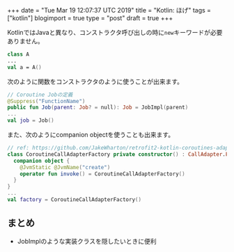 +++
date = "Tue Mar 19 12:07:37 UTC 2019"
title = "Kotlin: ほげ"
tags = ["kotlin"]
blogimport = true
type = "post"
draft = true
+++

KotlinではJavaと異なり、コンストラクタ呼び出しの時に`new`キーワードが必要ありません。

```kotlin
class A
...
val a = A()
```

次のように関数をコンストラクタのように使うことが出来ます。

```kotlin
// Coroutine Jobの定義
@Suppress("FunctionName")
public fun Job(parent: Job? = null): Job = JobImpl(parent)
...
val job = Job()
```

また、次のようにcompanion objectを使うことも出来ます。

```kotlin
// ref: https://github.com/JakeWharton/retrofit2-kotlin-coroutines-adapter
class CoroutineCallAdapterFactory private constructor() : CallAdapter.Factory() {
  companion object {
    @JvmStatic @JvmName("create")
    operator fun invoke() = CoroutineCallAdapterFactory()
  }
}
...
val factory = CoroutineCallAdapterFactory()
```

## まとめ

- JobImplのような実装クラスを隠したいときに便利
